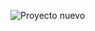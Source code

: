![Proyecto nuevo](https://github.com/Rikmij/DrgonBallWikiSwift/assets/135878591/99b2e11f-0847-416a-87df-9e2fb3470d9d)

